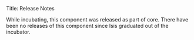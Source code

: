 Title: Release Notes

<!--
- [isis-xxx-yyy-1.0.0](isis-xxx-yyy-1.0.0.html)
-->

While incubating, this component was released as part of core.  There have been no releases of this component since Isis graduated out of the incubator.
